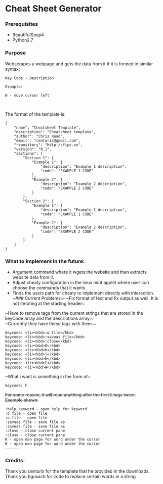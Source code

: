 # Cheat Sheet Generator
### Prerequisites
* BeautifulSoup4
* Python2.7

### Purpose
Webscrapes a webpage and gets the data from it if it is formed in similar syntax:
```
Key Code - Description

Example:

H - move cursor left
```
<br>

The format of the template is:
```
{
	"name": "Cheatsheet Template",
	"description": "Cheatsheet template",
	"author": "Chris Read",
	"email": "centurix@gmail.com",
	"repository": "http://fipo.co",
	"version": "0.1",
	"sections": {
		"Section 1": {
			"Example 1": {
				"description": "Example 1 description",
				"code": "EXAMPLE 1 CODE"
			},
			"Example 2": {
				"description": "Example 2 description",
				"code": "EXAMPLE 2 CODE"
			}
		},
		"Section 2": {
			"Example 1": {
				"description": "Example 1 description",
				"code": "EXAMPLE 1 CODE"
			},
			"Example 2": {
				"description": "Example 2 description",
				"code": "EXAMPLE 2 CODE"
			}
		}
	}
}
```


### What to implement in the future:
- Argument command where it wgets the website and then extracts website data from it.
- Adjust cheaty configuration in the linux mint applet where user can choose the commands that it wants
- Finds the users path for cheaty to implement directly with interaction.
~### Current Problems:~
~Fix format of text and fix output as well. It is not iterating at the starting header~<br>

~Have to remove tags from the current strings that are stored in the keyCode array and the descriptions array:~
<br>
~Currently they have these tags with them.~
```
keycode: <li><kbd>:o file</kbd>
keycode: <li><kbd>:saveas file</kbd>
keycode: <li><kbd>:close</kbd>
keycode: <li><kbd>K</kbd>
keycode: <li><kbd>h</kbd>
keycode: <li><kbd>j</kbd>
keycode: <li><kbd>k</kbd>
keycode: <li><kbd>l</kbd>
keycode: <li><kbd>H</kbd>

```
~What i want is something in the form of~
```
keycode: h

```

~~For some reason, it will read anything after the first li tags twice.~~
<br>
~~Example shown:~~
```
:help keyword - open help for keyword
:o file - open file
:o file - open file
:saveas file - save file as
:saveas file - save file as
:close - close current pane
:close - close current pane
K - open man page for word under the cursor
K - open man page for word under the cursor
------

```

### Credits:
Thank you centurix for the template that he provided in the downloads.
<br>
Thank you bgusach for code to replace certain words in a string
